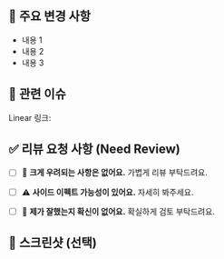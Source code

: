 ## 📌 주요 변경 사항
<!-- 이 PR에서 어떤 작업을 했는지 간단히 요약해주세요. -->

- 내용 1
- 내용 2
- 내용 3



## 🔗 관련 이슈
<!-- 관련된 이슈 번호를 연결해주세요. -->
Linear 링크: 


 
## ✅ 리뷰 요청 사항 (Need Review)
<!-- 아래 옵션 중 하나 이상을 선택해주세요. -->

- [ ] 🙂 **크게 우려되는 사항은 없어요.** 가볍게 리뷰 부탁드려요.  
- [ ] ⚠️ **사이드 이펙트 가능성이 있어요.** 자세히 봐주세요.  
- [ ] 🤔 **제가 잘했는지 확신이 없어요.** 확실하게 검토 부탁드려요.  



## 🎨 스크린샷 (선택)
<!-- 작업한 내용의 뷰를 첨부해주세요. -->
